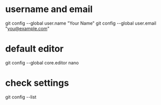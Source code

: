 # username and email
git config --global user.name "Your Name"
git config --global user.email "you@example.com"



# default editor
git config --global core.editor nano



# check settings
git config --list
